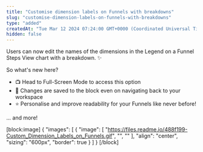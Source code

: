 ```yaml
---
title: "Customise dimension labels on Funnels with breakdowns"
slug: "customise-dimension-labels-on-funnels-with-breakdowns"
type: "added"
createdAt: "Tue Mar 12 2024 07:24:00 GMT+0000 (Coordinated Universal Time)"
hidden: false
---
```

Users can now edit the names of the dimensions in the Legend on a Funnel Steps View chart with a breakdown. :sparkles:

So what's new here?

- :tv: Head to Full-Screen Mode to access this option
- 🎨 Changes are saved to the block even on navigating back to your workspace
- :star: Personalise and improve readability for your Funnels like never before!

... and more!

[block:image]
{
  "images": [
    {
      "image": [
        "https://files.readme.io/488f199-Custom_Dimension_Labels_on_Funnels.gif",
        "",
        ""
      ],
      "align": "center",
      "sizing": "600px",
      "border": true
    }
  ]
}
[/block]
